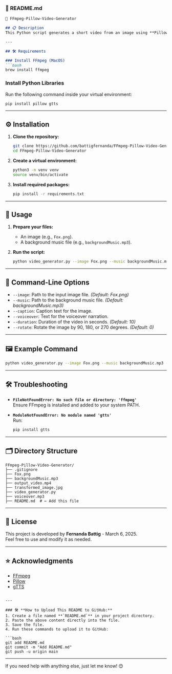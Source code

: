 ### 📄 **README.md** 

```markdown
🎥 FFmpeg-Pillow-Video-Generator

## 📋 Description
This Python script generates a short video from an image using **Pillow** for image processing and **FFmpeg** for video creation. It overlays text onto the image, applies a basic transformation (grayscale or rotation), and adds background music with captions and a voiceover narration.

---

## 🛠️ Requirements

### Install FFmpeg (MacOS)
```bash
brew install ffmpeg
```

### Install Python Libraries
Run the following command inside your virtual environment:
```bash
pip install pillow gtts
```

---

## ⚙️ Installation

1. **Clone the repository:**
   ```bash
   git clone https://github.com/battigfernanda/FFmpeg-Pillow-Video-Generator.git
   cd FFmpeg-Pillow-Video-Generator
   ```

2. **Create a virtual environment:**
   ```bash
   python3 -m venv venv
   source venv/bin/activate
   ```

3. **Install required packages:**
   ```bash
   pip install -r requirements.txt
   ```

---

## 🚀 Usage

1. **Prepare your files:**
   - An image (e.g., `Fox.png`).
   - A background music file (e.g., `backgroundMusic.mp3`).

2. **Run the script:**
   ```bash
   python video_generator.py --image Fox.png --music backgroundMusic.mp3 --caption "This is a fox in the wild." --voiceover "This is a fox in the wild." --duration 5 --rotate 90
   ```

---

## 🔄 Command-Line Options

- `--image`: Path to the input image file. *(Default: Fox.png)*
- `--music`: Path to the background music file. *(Default: backgroundMusic.mp3)*
- `--caption`: Caption text for the image.
- `--voiceover`: Text for the voiceover narration.
- `--duration`: Duration of the video in seconds. *(Default: 10)*
- `--rotate`: Rotate the image by 90, 180, or 270 degrees. *(Default: 0)*

---

## 🖼️ Example Command
```bash
python video_generator.py --image Fox.png --music backgroundMusic.mp3 --caption "A beautiful fox in the forest." --voiceover "A beautiful fox in the forest." --duration 5 --rotate 90
```

---

## 🛠️ Troubleshooting

- **`FileNotFoundError: No such file or directory: 'ffmpeg'`**  
  Ensure FFmpeg is installed and added to your system PATH.

- **`ModuleNotFoundError: No module named 'gtts'`**  
  Run:
  ```bash
  pip install gtts
  ```

---

## 🗂️ Directory Structure
```
FFmpeg-Pillow-Video-Generator/
├── .gitignore
├── Fox.png
├── backgroundMusic.mp3
├── output_video.mp4
├── transformed_image.jpg
├── video_generator.py
├── voiceover.mp3
├── README.md  # ← Add this file
```

---

## 📜 License
This project is developed by **Fernanda Battig** - March 6, 2025.  
Feel free to use and modify it as needed.

---

## ⭐ Acknowledgments
- [FFmpeg](https://ffmpeg.org/)
- [Pillow](https://python-pillow.org/)
- [gTTS](https://pypi.org/project/gTTS/)
```

---

### 🛠️ **How to Upload This README to GitHub:**
1. Create a file named **`README.md`** in your project directory.
2. Paste the above content directly into the file.
3. Save the file.
4. Run these commands to upload it to GitHub:

```bash
git add README.md
git commit -m "Add README.md"
git push -u origin main
```

---

If you need help with anything else, just let me know! 😊
